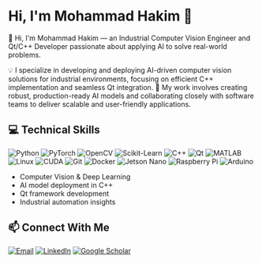 # Hi, I'm Mohammad Hakim 👋

👋 Hi, I'm Mohammad Hakim — an Industrial Computer Vision Engineer and Qt/C++ Developer passionate about applying AI to solve real-world problems.

💡 I specialize in developing and deploying AI-driven computer vision solutions for industrial environments, focusing on efficient C++ implementation and seamless Qt integration.
🚀 My work involves creating robust, production-ready AI models and collaborating closely with software teams to deliver scalable and user-friendly applications.

## 💻 Technical Skills
![Python](https://img.shields.io/badge/Python-3776AB?style=flat&logo=python&logoColor=white)
![PyTorch](https://img.shields.io/badge/PyTorch-EE4C2C?style=flat&logo=pytorch&logoColor=white)
![OpenCV](https://img.shields.io/badge/OpenCV-5C2D91?style=flat&logo=opencv&logoColor=white)
![Scikit-Learn](https://img.shields.io/badge/Scikit--Learn-F7931E?style=flat&logo=scikit-learn&logoColor=white)
![C++](https://img.shields.io/badge/C++-00599C?style=flat&logo=c%2B%2B&logoColor=white)
![Qt](https://img.shields.io/badge/Qt-41CD52?style=flat&logo=qt&logoColor=white)
![MATLAB](https://img.shields.io/badge/MATLAB-0076A8?style=flat&logo=mathworks&logoColor=white)
![Linux](https://img.shields.io/badge/Linux-FCC624?style=flat&logo=linux&logoColor=black)
![CUDA](https://img.shields.io/badge/CUDA-76B900?style=flat&logo=nvidia&logoColor=white)
![Git](https://img.shields.io/badge/Git-F05032?style=flat&logo=git&logoColor=white)
![Docker](https://img.shields.io/badge/Docker-2496ED?style=flat&logo=docker&logoColor=white)
![Jetson Nano](https://img.shields.io/badge/Jetson%20Nano-76B900?style=flat&logo=nvidia&logoColor=white)
![Raspberry Pi](https://img.shields.io/badge/Raspberry%20Pi-A22846?style=flat&logo=raspberrypi&logoColor=white)
![Arduino](https://img.shields.io/badge/Arduino-00979D?style=flat&logo=arduino&logoColor=white)

- Computer Vision & Deep Learning  
- AI model deployment in C++  
- Qt framework development  
- Industrial automation insights

## 📫 Connect With Me
[![Email](https://img.shields.io/badge/Email-D14836?style=flat&logo=gmail&logoColor=white)](mailto:mohammad.seyyedhakim@gmail.com)
[![LinkedIn](https://img.shields.io/badge/LinkedIn-0A66C2?style=flat&logo=linkedin&logoColor=white)](https://www.linkedin.com/in/mohammadhakim95/)
[![Google Scholar](https://img.shields.io/badge/Google%20Scholar-4285F4?style=flat&logo=googlescholar&logoColor=white)](https://scholar.google.co.uk/citations?user=-dqzC38AAAAJ&hl=en)


<!--
**mohammadhakim73/mohammadhakim73** is a ✨ _special_ ✨ repository because its `README.md` (this file) appears on your GitHub profile.

Here are some ideas to get you started:

- 🔭 I’m currently working on ...
- 🌱 I’m currently learning ...
- 👯 I’m looking to collaborate on ...
- 🤔 I’m looking for help with ...
- 💬 Ask me about ...
- 📫 How to reach me: ...
- 😄 Pronouns: ...
- ⚡ Fun fact: ...
-->
